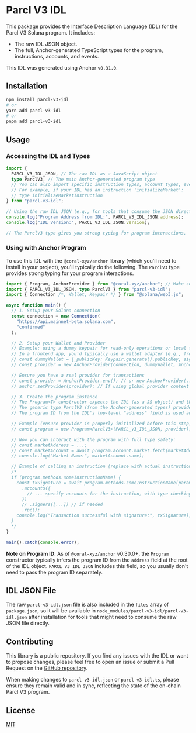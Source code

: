 # Parcl V3 IDL

This package provides the Interface Description Language (IDL) for the Parcl V3 Solana program. It includes:

- The raw IDL JSON object.
- The full, Anchor-generated TypeScript types for the program, instructions, accounts, and events.

This IDL was generated using Anchor `v0.31.0`.

## Installation

```bash
npm install parcl-v3-idl
# or
yarn add parcl-v3-idl
# or
pnpm add parcl-v3-idl
```

## Usage

### Accessing the IDL and Types

```typescript
import {
  PARCL_V3_IDL_JSON, // The raw IDL as a JavaScript object
  type ParclV3, // The main Anchor-generated program type
  // You can also import specific instruction types, account types, event types, etc.
  // For example, if your IDL has an instruction 'initializeMarket':
  // type InitializeMarketInstruction
} from "parcl-v3-idl";

// Using the raw IDL JSON (e.g., for tools that consume the JSON directly)
console.log("Program Address from IDL:", PARCL_V3_IDL_JSON.address);
console.log("IDL Version:", PARCL_V3_IDL_JSON.version);

// The ParclV3 type gives you strong typing for program interactions.
```

### Using with Anchor Program

To use this IDL with the `@coral-xyz/anchor` library (which you'll need to install in your project), you'll typically do the following. The `ParclV3` type provides strong typing for your program interactions.

```typescript
import { Program, AnchorProvider } from "@coral-xyz/anchor"; // Make sure you have @coral-xyz/anchor installed
import { PARCL_V3_IDL_JSON, type ParclV3 } from "parcl-v3-idl";
import { Connection /*, Wallet, Keypair */ } from "@solana/web3.js";

async function main() {
  // 1. Setup your Solana connection
  const connection = new Connection(
    "https://api.mainnet-beta.solana.com",
    "confirmed"
  );

  // 2. Setup your Wallet and Provider
  // Example: using a dummy keypair for read-only operations or local testing
  // In a frontend app, you'd typically use a wallet adapter (e.g., from @solana/wallet-adapter-react)
  // const dummyWallet = {_publicKey: Keypair.generate().publicKey, signTransaction: async (tx) => tx, signAllTransactions: async (txs) => txs };
  // const provider = new AnchorProvider(connection, dummyWallet, AnchorProvider.defaultOptions());

  // Ensure you have a real provider for transactions
  // const provider = AnchorProvider.env(); // or new AnchorProvider(...)
  // anchor.setProvider(provider); // If using global provider context

  // 3. Create the program instance
  // The Program<T> constructor expects the IDL (as a JS object) and the provider.
  // The generic type ParclV3 (from the Anchor-generated types) provides strong typing.
  // The program ID from the IDL's top-level "address" field is used automatically.

  // Example (ensure provider is properly initialized before this step):
  // const program = new Program<ParclV3>(PARCL_V3_IDL_JSON, provider);

  // Now you can interact with the program with full type safety:
  // const marketAddress = ...;
  // const marketAccount = await program.account.market.fetch(marketAddress);
  // console.log("Market Name:", marketAccount.name);

  // Example of calling an instruction (replace with actual instruction and accounts):
  /*
  if (program.methods.someInstructionName) {
    const txSignature = await program.methods.someInstructionName(param1, param2)
      .accounts({
        // ... specify accounts for the instruction, with type checking
      })
      // .signers([...]) // if needed
      .rpc();
    console.log("Transaction successful with signature:", txSignature);
  }
  */
}

main().catch(console.error);
```

**Note on Program ID**: As of `@coral-xyz/anchor` v0.30.0+, the `Program` constructor typically infers the program ID from the `address` field at the root of the IDL object. `PARCL_V3_IDL_JSON` includes this field, so you usually don't need to pass the program ID separately.

## IDL JSON File

The raw `parcl-v3-idl.json` file is also included in the `files` array of `package.json`, so it will be available in `node_modules/parcl-v3-idl/parcl-v3-idl.json` after installation for tools that might need to consume the raw JSON file directly.

## Contributing

This library is a public repository. If you find any issues with the IDL or want to propose changes, please feel free to open an issue or submit a Pull Request on the [GitHub repository](https://github.com/ParclFinance/parcl-v3-idl).

When making changes to `parcl-v3-idl.json` or `parcl-v3-idl.ts`, please ensure they remain valid and in sync, reflecting the state of the on-chain Parcl V3 program.

## License

[MIT](./LICENSE)
